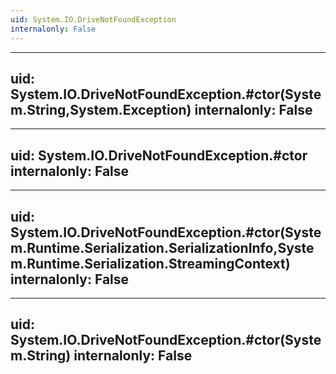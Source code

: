```yaml
---
uid: System.IO.DriveNotFoundException
internalonly: False
---
```


---
uid: System.IO.DriveNotFoundException.#ctor(System.String,System.Exception)
internalonly: False
---

---
uid: System.IO.DriveNotFoundException.#ctor
internalonly: False
---

---
uid: System.IO.DriveNotFoundException.#ctor(System.Runtime.Serialization.SerializationInfo,System.Runtime.Serialization.StreamingContext)
internalonly: False
---

---
uid: System.IO.DriveNotFoundException.#ctor(System.String)
internalonly: False
---
